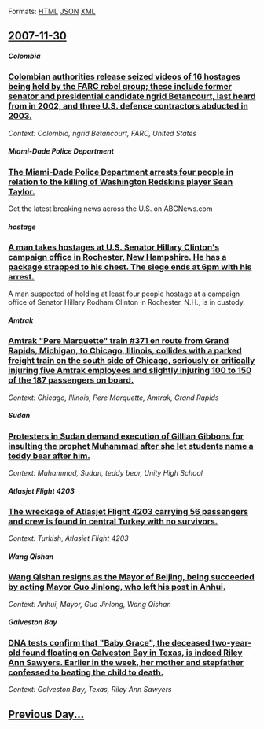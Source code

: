 
Formats: [HTML](2007/11/30/index.html)  [JSON](2007/11/30/index.json)  [XML](2007/11/30/index.xml)  

## [2007-11-30](/news/2007/11/30/index.md)

##### Colombia
### [ Colombian authorities release seized videos of 16 hostages being held by the FARC rebel group; these include former senator and presidential candidate ngrid Betancourt, last heard from in 2002, and three U.S. defence contractors abducted in 2003. ](/news/2007/11/30/colombian-authorities-release-seized-videos-of-16-hostages-being-held-by-the-farc-rebel-group-these-include-former-senator-and-presidentia.md)
_Context: Colombia, ngrid Betancourt, FARC, United States_

##### Miami-Dade Police Department
### [ The Miami-Dade Police Department arrests four people in relation to the killing of Washington Redskins player Sean Taylor. ](/news/2007/11/30/the-miami-dade-police-department-arrests-four-people-in-relation-to-the-killing-of-washington-redskins-player-sean-taylor.md)
Get the latest breaking news across the U.S. on ABCNews.com

##### hostage
### [ A man takes hostages at U.S. Senator Hillary Clinton's campaign office in Rochester, New Hampshire. He has a package strapped to his chest. The siege ends at 6pm with his arrest. ](/news/2007/11/30/a-man-takes-hostages-at-u-s-senator-hillary-clinton-s-campaign-office-in-rochester-new-hampshire-he-has-a-package-strapped-to-his-chest.md)
A man suspected of holding at least four people hostage at a campaign office of Senator Hillary Rodham Clinton in Rochester, N.H., is in custody.

##### Amtrak
### [ Amtrak "Pere Marquette" train #371 en route from Grand Rapids, Michigan, to Chicago, Illinois, collides with a parked freight train on the south side of Chicago, seriously or critically injuring five Amtrak employees and slightly injuring 100 to 150 of the 187 passengers on board. ](/news/2007/11/30/amtrak-pere-marquette-train-371-en-route-from-grand-rapids-michigan-to-chicago-illinois-collides-with-a-parked-freight-train-on-the.md)
_Context: Chicago, Illinois, Pere Marquette, Amtrak, Grand Rapids_

##### Sudan
### [ Protesters in Sudan demand execution of Gillian Gibbons for insulting the prophet Muhammad after she let students name a teddy bear after him. ](/news/2007/11/30/protesters-in-sudan-demand-execution-of-gillian-gibbons-for-insulting-the-prophet-muhammad-after-she-let-students-name-a-teddy-bear-after-h.md)
_Context: Muhammad, Sudan, teddy bear, Unity High School_

##### Atlasjet Flight 4203
### [ The wreckage of Atlasjet Flight 4203 carrying 56 passengers and crew is found in central Turkey with no survivors. ](/news/2007/11/30/the-wreckage-of-atlasjet-flight-4203-carrying-56-passengers-and-crew-is-found-in-central-turkey-with-no-survivors.md)
_Context: Turkish, Atlasjet Flight 4203_

##### Wang Qishan
### [ Wang Qishan resigns as the Mayor of Beijing, being succeeded by acting Mayor Guo Jinlong, who left his post in Anhui. ](/news/2007/11/30/wang-qishan-resigns-as-the-mayor-of-beijing-being-succeeded-by-acting-mayor-guo-jinlong-who-left-his-post-in-anhui.md)
_Context: Anhui, Mayor, Guo Jinlong, Wang Qishan_

##### Galveston Bay
### [ DNA tests confirm that "Baby Grace", the deceased two-year-old found floating on Galveston Bay in Texas, is indeed Riley Ann Sawyers. Earlier in the week, her mother and stepfather confessed to beating the child to death. ](/news/2007/11/30/dna-tests-confirm-that-baby-grace-the-deceased-two-year-old-found-floating-on-galveston-bay-in-texas-is-indeed-riley-ann-sawyers-earli.md)
_Context: Galveston Bay, Texas, Riley Ann Sawyers_

## [Previous Day...](/news/2007/11/29/index.md)


